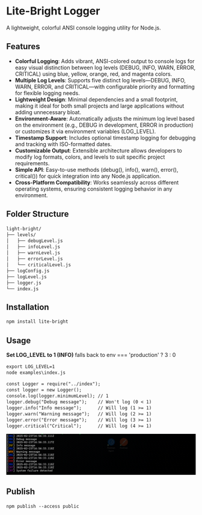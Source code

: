 # Lite-Bright Logger
A lightweight, colorful ANSI console logging utility for Node.js.

## Features
- **Colorful Logging**: Adds vibrant, ANSI-colored output to console logs for easy visual distinction between log levels (DEBUG, INFO, WARN, ERROR, CRITICAL) using blue, yellow, orange, red, and magenta colors.
- **Multiple Log Levels**: Supports five distinct log levels—DEBUG, INFO, WARN, ERROR, and CRITICAL—with configurable priority and formatting for flexible logging needs.
- **Lightweight Design**: Minimal dependencies and a small footprint, making it ideal for both small projects and large applications without adding unnecessary bloat.
- **Environment-Aware**: Automatically adjusts the minimum log level based on the environment (e.g., DEBUG in development, ERROR in production) or customizes it via environment variables (LOG_LEVEL).
- **Timestamp Support**: Includes optional timestamp logging for debugging and tracking with ISO-formatted dates.
- **Customizable Output**: Extensible architecture allows developers to modify log formats, colors, and levels to suit specific project requirements.
- **Simple API**: Easy-to-use methods (debug(), info(), warn(), error(), critical()) for quick integration into any Node.js application.
- **Cross-Platform Compatibility**: Works seamlessly across different operating systems, ensuring consistent logging behavior in any environment.

## Folder Structure
```
light-bright/
├── levels/
│   ├── debugLevel.js
│   ├── infoLevel.js
│   ├── warnLevel.js
│   ├── errorLevel.js
│   └── criticalLevel.js
├── logConfig.js
├── logLevel.js
├── logger.js
└── index.js
```

## Installation

```bash
npm install lite-bright
```

## Usage

**Set LOG_LEVEL to 1 (INFO)**
falls back to env === 'production' ? 3 : 0
```
export LOG_LEVEL=1
node examples\index.js
```

```
const Logger = require("../index");
const logger = new Logger();
console.log(logger.minimumLevel); // 1
logger.debug("Debug message");    // Won't log (0 < 1)
logger.info("Info message");      // Will log (1 >= 1)
logger.warn("Warning message");   // Will log (2 >= 1)
logger.error("Error message");    // Will log (3 >= 1)
logger.critical("Critical");      // Will log (4 >= 1)
```
![alt text](https://github.com/dave-ops/light-bright/blob/main/examples/image.png)

## Publish
```
npm publish --access public
```
